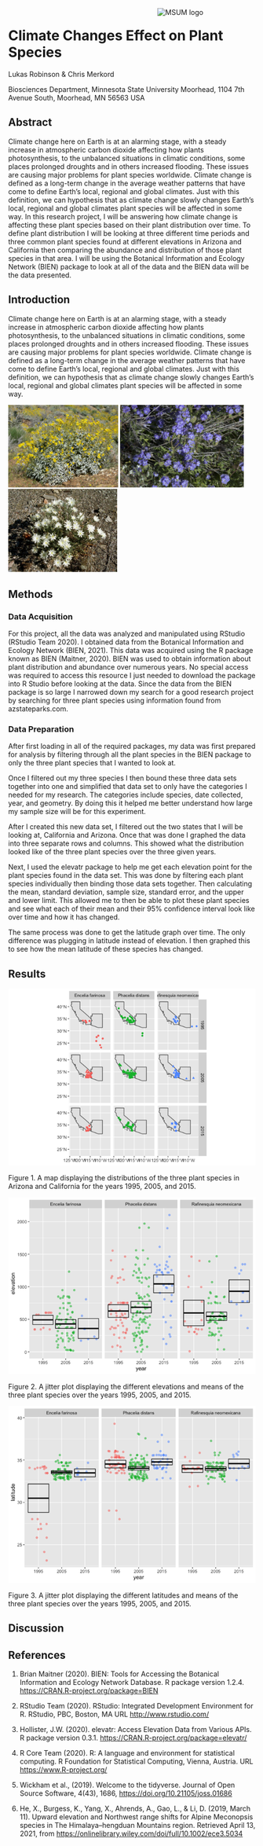 
<img src="https://www2.mnstate.edu/uploadedImages/Content/Marketing/logos/MSUM_Signature_Vert_Color.jpg" alt="MSUM logo" width="200" style="float:right"/>

# Climate Changes Effect on Plant Species

Lukas Robinson & Chris Merkord

Biosciences Department, Minnesota State University Moorhead, 1104 7th
Avenue South, Moorhead, MN 56563 USA

## Abstract

Climate change here on Earth is at an alarming stage, with a steady
increase in atmospheric carbon dioxide affecting how plants
photosynthesis, to the unbalanced situations in climatic conditions,
some places prolonged droughts and in others increased flooding. These
issues are causing major problems for plant species worldwide. Climate
change is defined as a long-term change in the average weather patterns
that have come to define Earth’s local, regional and global climates.
Just with this definition, we can hypothesis that as climate change
slowly changes Earth’s local, regional and global climates plant species
will be affected in some way. In this research project, I will be
answering how climate change is affecting these plant species based on
their plant distribution over time. To define plant distribution I will
be looking at three different time periods and three common plant
species found at different elevations in Arizona and California then
comparing the abundance and distribution of those plant species in that
area. I will be using the Botanical Information and Ecology Network
(BIEN) package to look at all of the data and the BIEN data will be the
data presented.

## Introduction

Climate change here on Earth is at an alarming stage, with a steady
increase in atmospheric carbon dioxide affecting how plants
photosynthesis, to the unbalanced situations in climatic conditions,
some places prolonged droughts and in others increased flooding. These
issues are causing major problems for plant species worldwide. Climate
change is defined as a long-term change in the average weather patterns
that have come to define Earth’s local, regional and global climates.
Just with this definition, we can hypothesis that as climate change
slowly changes Earth’s local, regional and global climates plant species
will be affected in some way.

<img src="images/Encelia_farinosa.jpg" width="224"/>

<img src="images/Phacelia Distans.jpg" width="252"/>

<img src="images/Rafinesquia neomexicana.jpg.crdownload" width="222"/>

## Methods

### Data Acquisition

For this project, all the data was analyzed and manipulated using
RStudio (RStudio Team 2020). I obtained data from the Botanical
Information and Ecology Network (BIEN, 2021). This data was acquired
using the R package known as BIEN (Maitner, 2020). BIEN was used to
obtain information about plant distribution and abundance over numerous
years. No special access was required to access this resource I just
needed to download the package into R Studio before looking at the data.
Since the data from the BIEN package is so large I narrowed down my
search for a good research project by searching for three plant species
using information found from azstateparks.com.

### Data Preparation

After first loading in all of the required packages, my data was first
prepared for analysis by filtering through all the plant species in the
BIEN package to only the three plant species that I wanted to look at.

Once I filtered out my three species I then bound these three data sets
together into one and simplified that data set to only have the
categories I needed for my research. The categories include species,
date collected, year, and geometry. By doing this it helped me better
understand how large my sample size will be for this experiment.

After I created this new data set, I filtered out the two states that I
will be looking at, California and Arizona. Once that was done I graphed
the data into three separate rows and columns. This showed what the
distribution looked like of the three plant species over the three given
years.

Next, I used the elevatr package to help me get each elevation point for
the plant species found in the data set. This was done by filtering each
plant species individually then binding those data sets together. Then
calculating the mean, standard deviation, sample size, standard error,
and the upper and lower limit. This allowed me to then be able to plot
these plant species and see what each of their mean and their 95%
confidence interval look like over time and how it has changed.

The same process was done to get the latitude graph over time. The only
difference was plugging in latitude instead of elevation. I then graphed
this to see how the mean latitude of these species has changed.

## Results

![](README_files/figure-gfm/unnamed-chunk-5-1.png)<!-- -->

Figure 1. A map displaying the distributions of the three plant species
in Arizona and California for the years 1995, 2005, and 2015.

![](README_files/figure-gfm/unnamed-chunk-9-1.png)<!-- -->

Figure 2. A jitter plot displaying the different elevations and means of
the three plant species over the years 1995, 2005, and 2015.

![](README_files/figure-gfm/unnamed-chunk-11-1.png)<!-- -->

Figure 3. A jitter plot displaying the different latitudes and means of
the three plant species over the years 1995, 2005, and 2015.

## Discussion

## References

1.  Brian Maitner (2020). BIEN: Tools for Accessing the Botanical
    Information and Ecology Network Database. R package version 1.2.4.
    <https://CRAN.R-project.org/package=BIEN>

2.  RStudio Team (2020). RStudio: Integrated Development Environment for
    R. RStudio, PBC, Boston, MA URL <http://www.rstudio.com/>

3.  Hollister, J.W. (2020). elevatr: Access Elevation Data from Various
    APIs. R package version 0.3.1.
    <https://CRAN.R-project.org/package=elevatr/>

4.  R Core Team (2020). R: A language and environment for statistical
    computing. R Foundation for Statistical Computing, Vienna, Austria.
    URL <https://www.R-project.org/>

5.  Wickham et al., (2019). Welcome to the tidyverse. Journal of Open
    Source Software, 4(43), 1686, <https://doi.org/10.21105/joss.01686>

6.  He, X., Burgess, K., Yang, X., Ahrends, A., Gao, L., & Li, D. (2019,
    March 11). Upward elevation and Northwest range shifts for Alpine
    Meconopsis species in The Himalaya–hengduan Mountains region.
    Retrieved April 13, 2021, from
    <https://onlinelibrary.wiley.com/doi/full/10.1002/ece3.5034>
